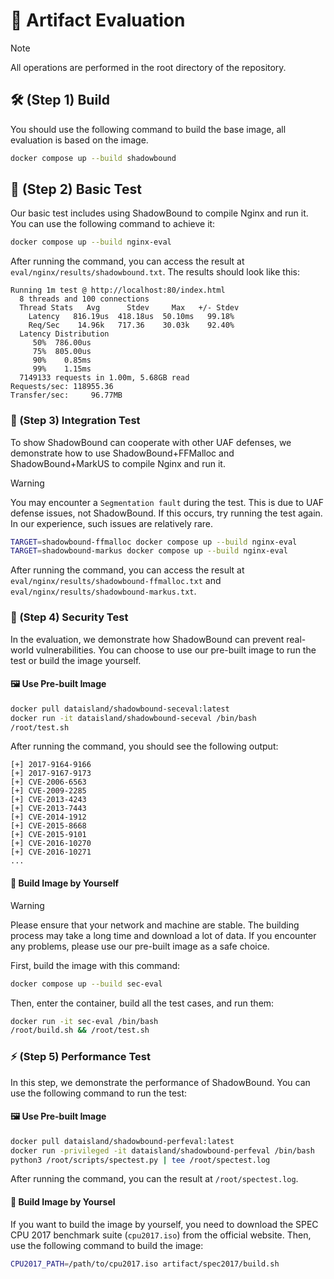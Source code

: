 # 📜 Artifact Evaluation

> [!NOTE]
> All operations are performed in the root directory of the repository.

## 🛠️ (Step 1) Build

You should use the following command to build the base image, all evaluation is based on the image.

```bash
docker compose up --build shadowbound
```

## 🧪 (Step 2) Basic Test

Our basic test includes using ShadowBound to compile Nginx and run it. You can use the following command to achieve it:

```bash
docker compose up --build nginx-eval
```

After running the command, you can access the result at `eval/nginx/results/shadowbound.txt`. The results should look like this:

```
Running 1m test @ http://localhost:80/index.html
  8 threads and 100 connections
  Thread Stats   Avg      Stdev     Max   +/- Stdev
    Latency   816.19us  418.18us  50.10ms   99.18%
    Req/Sec    14.96k   717.36    30.03k    92.40%
  Latency Distribution
     50%  786.00us
     75%  805.00us
     90%    0.85ms
     99%    1.15ms
  7149133 requests in 1.00m, 5.68GB read
Requests/sec: 118955.36
Transfer/sec:     96.77MB
```

### 🔗 (Step 3) Integration Test

To show ShadowBound can cooperate with other UAF defenses, we demonstrate how to use ShadowBound+FFMalloc and ShadowBound+MarkUS to compile Nginx and run it.

> [!WARNING]
> You may encounter a `Segmentation fault` during the test. This is due to UAF defense issues, not ShadowBound. If this occurs, try running the test again. In our experience, such issues are relatively rare.

```bash
TARGET=shadowbound-ffmalloc docker compose up --build nginx-eval
TARGET=shadowbound-markus docker compose up --build nginx-eval
```

After running the command, you can access the result at `eval/nginx/results/shadowbound-ffmalloc.txt` and `eval/nginx/results/shadowbound-markus.txt`.

### 🔐 (Step 4) Security Test

In the evaluation, we demonstrate how ShadowBound can prevent real-world vulnerabilities. You can choose to use our pre-built image to run the test or build the image yourself.

#### 🖼️ Use Pre-built Image

```bash
docker pull dataisland/shadowbound-seceval:latest
docker run -it dataisland/shadowbound-seceval /bin/bash
/root/test.sh
```

After running the command, you should see the following output:

```shell
[+] 2017-9164-9166
[+] 2017-9167-9173
[+] CVE-2006-6563
[+] CVE-2009-2285
[+] CVE-2013-4243
[+] CVE-2013-7443
[+] CVE-2014-1912
[+] CVE-2015-8668
[+] CVE-2015-9101
[+] CVE-2016-10270
[+] CVE-2016-10271
...
```

#### 🔨 Build Image by Yourself

> [!WARNING]
> Please ensure that your network and machine are stable. The building process may take a long time and download a lot of data. 
> If you encounter any problems, please use our pre-built image as a safe choice.

First, build the image with this command:

```bash
docker compose up --build sec-eval
```

Then, enter the container, build all the test cases, and run them:

```bash
docker run -it sec-eval /bin/bash
/root/build.sh && /root/test.sh
```

### ⚡ (Step 5) Performance Test

In this step, we demonstrate the performance of ShadowBound. You can use the following command to run the test:

#### 🖼️ Use Pre-built Image

```bash
docker pull dataisland/shadowbound-perfeval:latest
docker run -privileged -it dataisland/shadowbound-perfeval /bin/bash
python3 /root/scripts/spectest.py | tee /root/spectest.log
```

After running the command, you can the result at `/root/spectest.log`.

#### 🔨 Build Image by Yoursel

If you want to build the image by yourself, you need to download the SPEC CPU 2017 benchmark suite (`cpu2017.iso`) from the official website. Then, use the following command to build the image:

```bash
CPU2017_PATH=/path/to/cpu2017.iso artifact/spec2017/build.sh
```
